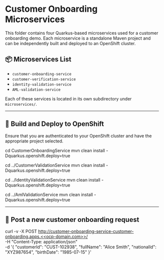 # Customer Onboarding Microservices

This folder contains four Quarkus-based microservices used for a customer onboarding demo. Each microservice is a standalone Maven project and can be independently built and deployed to an OpenShift cluster.

## 📦 Microservices List

- `customer-onboarding-service`
- `customer-verification-service`
- `identity-validation-service`
- `AML-validation-service`

Each of these services is located in its own subdirectory under `microservices/`.

---

## 🚀 Build and Deploy to OpenShift

Ensure that you are authenticated to your OpenShift cluster and have the appropriate project selected.

cd CustomerOnboardingService
mvn clean install -Dquarkus.openshift.deploy=true

cd ../CustomerValidationService
mvn clean install -Dquarkus.openshift.deploy=true

cd ../IdentityValidationService
mvn clean install -Dquarkus.openshift.deploy=true

cd ../AmlValidationService
mvn clean install -Dquarkus.openshift.deploy=true

---

## 🚀 Post a new customer onboarding request

curl -v -X POST http://customer-onboarding-service-customer-onboarding.apps.<<ocp-domain.com>>/ \
-H "Content-Type: application/json" \
-d '{
   "customerId": "CUST-102938",
   "fullName": "Alice Smith",
   "nationalId": "XYZ987654",
   "birthDate": "1985-07-15"
}'
